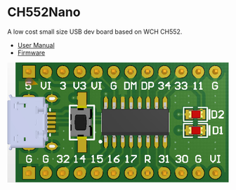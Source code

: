 # CH552Nano

A low cost small size USB dev board based on WCH CH552.

- [User Manual](DOC/CH552Nano用户手册v20.10.26.pdf)
- [Firmware](FW)

![正面图片](image/01-正面3D图片.jpg "正面图片")
